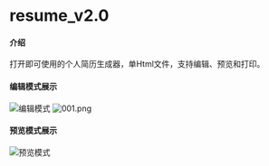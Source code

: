 # resume_v2.0

#### 介绍
打开即可使用的个人简历生成器，单Html文件，支持编辑、预览和打印。

#### 编辑模式展示
![编辑模式](https://img.remit.ee/api/file/BQACAgUAAyEGAASHRsPbAAECGNhoyXisfvZ5iut6z_LfbW4E6sG40gAC-T0AAvOKSVYzUaYpM-wJpTYE.png)
![001.png](https://img.remit.ee/api/file/BQACAgUAAyEGAASHRsPbAAECGNhoyXisfvZ5iut6z_LfbW4E6sG40gAC-T0AAvOKSVYzUaYpM-wJpTYE.png)


#### 预览模式展示
![预览模式](https://img.remit.ee/api/file/BQACAgUAAyEGAASHRsPbAAECGN5oyXls3JBPNBCg900BfYhqDapo5gAC_z0AAvOKSVbTC0SVp9ETDzYE.png)

